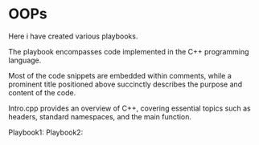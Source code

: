 # OOPs
Here i have created various playbooks.

The playbook encompasses code implemented in the C++ programming language.

Most of the code snippets are embedded within comments, while a prominent title positioned above succinctly describes the purpose and content of the code.

Intro.cpp provides an overview of C++, covering essential topics such as headers, standard namespaces, and the main function.

Playbook1: 
Playbook2:




